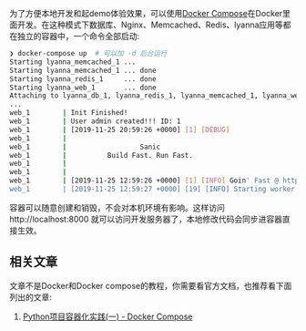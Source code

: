为了方便本地开发和起demo体验效果，可以使用[Docker Compose](https://docs.docker.com/compose/)在Docker里面开发。在这种模式下数据库、Nginx、Memcached、Redis、lyanna应用等都在独立的容器中，一个命令全部启动:

```bash
❯ docker-compose up  # 可以加 -d 后台运行
Starting lyanna_memcached_1 ...
Starting lyanna_memcached_1 ... done
Starting lyanna_redis_1     ... done
Starting lyanna_web_1       ... done
Attaching to lyanna_db_1, lyanna_redis_1, lyanna_memcached_1, lyanna_web_1
...
web_1        | Init Finished!
web_1        | User admin created!!! ID: 1
web_1        | [2019-11-25 20:59:26 +0000] [1] [DEBUG]
web_1        |
web_1        |                  Sanic
web_1        |          Build Fast. Run Fast.
web_1        |
web_1        |
web_1        | [2019-11-25 12:59:26 +0000] [1] [INFO] Goin' Fast @ http://0.0.0.0:8000
web_1        | [2019-11-25 12:59:27 +0000] [19] [INFO] Starting worker [19]
```

容器可以随意创建和销毁，不会对本机环境有影响。这样访问 http://localhost:8000 就可以访问开发服务器了，本地修改代码会同步进容器直接生效。

## 相关文章

文章不是Docker和Docker compose的教程，你需要看官方文档，也推荐看下面列出的文章:

1. [Python项目容器化实践(一) - Docker Compose](https://www.dongwm.com/post/use-docker-compose/)
